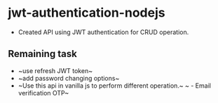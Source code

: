 # jwt-authentication-nodejs
- Created API using JWT authentication for CRUD operation. 

## Remaining task
- ~use refresh JWT token~
- ~add password changing options~ 
- ~Use this api in vanilla js to perform different operation.~ 
~ - Email verification OTP~


